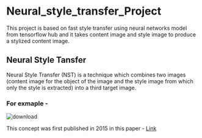 # Neural_style_transfer_Project
This project is based on fast style transfer using neural networks model from tensorflow hub and it takes content image and style image to produce a stylized content image. 
## Neural Style Tansfer 
Neural Style Transfer (NST) is a technique which combines two images (content image for the object of the image and the style image from which only the style is extracted) into a third target image.

### For exmaple - 


![download](https://github.com/P1855/Neural_style_transfer/assets/98693127/091ec87f-984c-4995-80c3-aab5de70b5e0)

This concept was first published in 2015 in this paper - [Link](https://arxiv.org/abs/1508.06576) 

